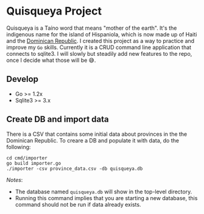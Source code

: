 # Quisqueya Project

Quisqueya is a Taíno word that means "mother of the earth". It's the indigenous name for the island of Hispaniola, 
which is now made up of Haiti and the [Dominican Republic](https://en.wikipedia.org/wiki/Dominican_Republic). I created 
this project as a way to practice and improve my `Go` skills. Currently it is a CRUD command line application that connects to sqlite3. 
I will slowly but steadily add new features to the repo, once I decide what those will be 😅.

## Develop
 - Go >= 1.2x
 - Sqlite3 >= 3.x

## Create DB and import data

There is a CSV that contains some initial data about provinces in the the Dominican Republic. To creare a DB and populate 
it with data, do the following:

```shell
cd cmd/importer
go build importer.go 
./importer -csv province_data.csv -db quisqueya.db 
```

*Notes*: 
 - The database named `quisqueya.db` will show in the top-level directory.
 - Running this command implies that you are starting a new database, this command should not be run if data already exists. 


